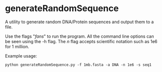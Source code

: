 # generateRandomSequence

A utility to generate random DNA/Protein sequences and output them to a file.

Use the flags "_fans_" to run the program. All the command line options can be seen using the -h flag. The _n_ flag accepts scientific notation such as 1e6 for 1 million.

Example usage:

`python generateRandomSequence.py -f 1mb.fasta -a DNA -n 1e6 -s seq1`

